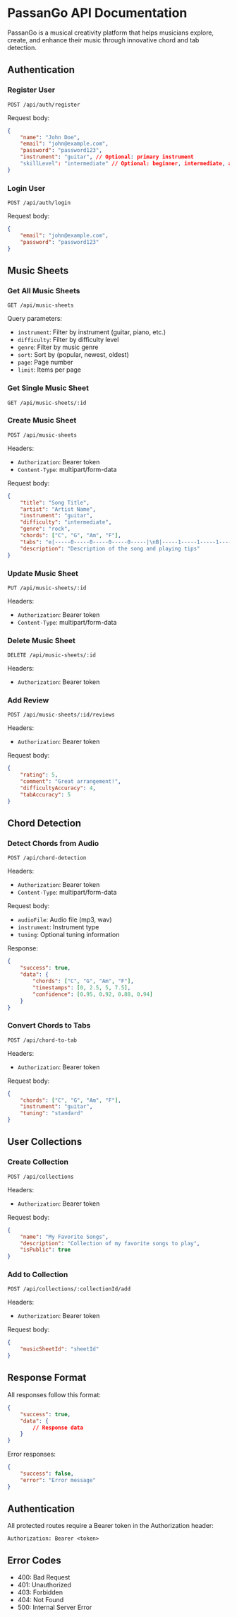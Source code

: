 # PassanGo API Documentation

PassanGo is a musical creativity platform that helps musicians explore, create, and enhance their music through innovative chord and tab detection.

## Authentication

### Register User
```http
POST /api/auth/register
```
Request body:
```json
{
    "name": "John Doe",
    "email": "john@example.com",
    "password": "password123",
    "instrument": "guitar", // Optional: primary instrument
    "skillLevel": "intermediate" // Optional: beginner, intermediate, advanced
}
```

### Login User
```http
POST /api/auth/login
```
Request body:
```json
{
    "email": "john@example.com",
    "password": "password123"
}
```

## Music Sheets

### Get All Music Sheets
```http
GET /api/music-sheets
```
Query parameters:
- `instrument`: Filter by instrument (guitar, piano, etc.)
- `difficulty`: Filter by difficulty level
- `genre`: Filter by music genre
- `sort`: Sort by (popular, newest, oldest)
- `page`: Page number
- `limit`: Items per page

### Get Single Music Sheet
```http
GET /api/music-sheets/:id
```

### Create Music Sheet
```http
POST /api/music-sheets
```
Headers:
- `Authorization`: Bearer token
- `Content-Type`: multipart/form-data

Request body:
```json
{
    "title": "Song Title",
    "artist": "Artist Name",
    "instrument": "guitar",
    "difficulty": "intermediate",
    "genre": "rock",
    "chords": ["C", "G", "Am", "F"],
    "tabs": "e|-----0-----0-----0-----0-----|\nB|-----1-----1-----1-----1-----|\nG|-----0-----0-----0-----0-----|\nD|-----2-----2-----2-----2-----|\nA|-----3-----3-----3-----3-----|\nE|-----x-----x-----x-----x-----|",
    "description": "Description of the song and playing tips"
}
```

### Update Music Sheet
```http
PUT /api/music-sheets/:id
```
Headers:
- `Authorization`: Bearer token
- `Content-Type`: multipart/form-data

### Delete Music Sheet
```http
DELETE /api/music-sheets/:id
```
Headers:
- `Authorization`: Bearer token

### Add Review
```http
POST /api/music-sheets/:id/reviews
```
Headers:
- `Authorization`: Bearer token

Request body:
```json
{
    "rating": 5,
    "comment": "Great arrangement!",
    "difficultyAccuracy": 4,
    "tabAccuracy": 5
}
```

## Chord Detection

### Detect Chords from Audio
```http
POST /api/chord-detection
```
Headers:
- `Authorization`: Bearer token
- `Content-Type`: multipart/form-data

Request body:
- `audioFile`: Audio file (mp3, wav)
- `instrument`: Instrument type
- `tuning`: Optional tuning information

Response:
```json
{
    "success": true,
    "data": {
        "chords": ["C", "G", "Am", "F"],
        "timestamps": [0, 2.5, 5, 7.5],
        "confidence": [0.95, 0.92, 0.88, 0.94]
    }
}
```

### Convert Chords to Tabs
```http
POST /api/chord-to-tab
```
Headers:
- `Authorization`: Bearer token

Request body:
```json
{
    "chords": ["C", "G", "Am", "F"],
    "instrument": "guitar",
    "tuning": "standard"
}
```

## User Collections

### Create Collection
```http
POST /api/collections
```
Headers:
- `Authorization`: Bearer token

Request body:
```json
{
    "name": "My Favorite Songs",
    "description": "Collection of my favorite songs to play",
    "isPublic": true
}
```

### Add to Collection
```http
POST /api/collections/:collectionId/add
```
Headers:
- `Authorization`: Bearer token

Request body:
```json
{
    "musicSheetId": "sheetId"
}
```

## Response Format

All responses follow this format:
```json
{
    "success": true,
    "data": {
        // Response data
    }
}
```

Error responses:
```json
{
    "success": false,
    "error": "Error message"
}
```

## Authentication

All protected routes require a Bearer token in the Authorization header:
```
Authorization: Bearer <token>
```

## Error Codes

- 400: Bad Request
- 401: Unauthorized
- 403: Forbidden
- 404: Not Found
- 500: Internal Server Error 
